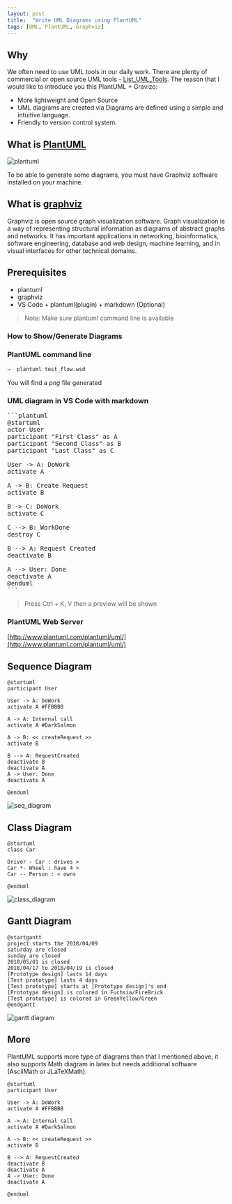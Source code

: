 ```yaml
---
layout: post
title:  "Write UML Diagrams using PlantUML"
tags: [UML, PlantUML, Graphviz]
---
```


## Why
We often need to use UML tools in our daily work. There are plenty of commercial or open source UML tools - [List_UML_Tools](https://en.wikipedia.org/wiki/List_of_Unified_Modeling_Language_tools). The reason that I would like to introduce you this PlantUML + Gravizo:
* More lightweight and Open Source
* UML diagrams are created via Diagrams are defined using a simple and intuitive language.
* Friendly to version control system.

## What is [PlantUML](http://plantuml.com)
![plantuml](https://raw.githubusercontent.com/lee/lee.github.io/master/res/images/plantumlsite.png)

To be able to generate some diagrams, you must have Graphviz software installed on your machine.

## What is [graphviz](https://www.graphviz.org)
Graphviz is open source graph visualization software. Graph visualization is a way of representing structural information as diagrams of abstract graphs and networks. It has important applications in networking, bioinformatics,  software engineering, database and web design, machine learning, and in visual interfaces for other technical domains.

## Prerequisites
* plantuml
* graphviz
* VS Code + plantuml(plugin) + markdown (Optional)
> Note: Make sure plantuml command line is available

### How to Show/Generate Diagrams

### PlantUML command line
```bash
⇒  plantuml test_flow.wsd
```
You will find a *png* file generated

### UML diagram in VS Code with markdown
<pre>
```plantuml
@startuml
actor User
participant "First Class" as A
participant "Second Class" as B
participant "Last Class" as C

User -> A: DoWork
activate A

A -> B: Create Request
activate B

B -> C: DoWork
activate C

C --> B: WorkDone
destroy C

B --> A: Request Created
deactivate B

A --> User: Done
deactivate A
@enduml
```
</pre>
> Press Ctrl + K, V then a preview will be shown

### PlantUML Web Server
[http://www.plantuml.com/plantuml/uml/](http://www.plantuml.com/plantuml/uml/)


## Sequence Diagram
```
@startuml
participant User

User -> A: DoWork
activate A #FFBBBB

A -> A: Internal call
activate A #DarkSalmon

A -> B: << createRequest >>
activate B

B --> A: RequestCreated
deactivate B
deactivate A
A -> User: Done
deactivate A

@enduml
```
![seq_diagram](http://www.plantuml.com/plantuml/png/LOz12eD034NtEKMWQoyW8euLeTkMqdKOin37Q6Fi-JjJ1MiM2U6_V7wgnKXj7GFCSVQ-dqaCdmihGEgObUXoRARNf0EGj_v3nkZmqhPrB02t8pSnLg60da8uaGtfyA0mJhBJTOv5WLuv0dT-hxmObkLn4rrhp3RRNR_-u0uwFgZ_nMtEAN9AAtmMeMBfufTV)

## Class Diagram
```
@startuml
class Car

Driver - Car : drives >
Car *- Wheel : have 4 >
Car -- Person : < owns

@enduml
```
![class_diagram](http://www.plantuml.com/plantuml/png/SoWkIImgAStDuKhEIImkLd1EBEBYSYdAB4ijKj05yHIi5590t685EouGLqjN8JmZDJK7A9wHM9QgO08LrzLL24WjAixF0qhOAEINvnLpSJcavgK0ZGO0)

## Gantt Diagram
```
@startgantt
project starts the 2018/04/09
saturday are closed
sunday are closed
2018/05/01 is closed
2018/04/17 to 2018/04/19 is closed
[Prototype design] lasts 14 days
[Test prototype] lasts 4 days
[Test prototype] starts at [Prototype design]'s end
[Prototype design] is colored in Fuchsia/FireBrick 
[Test prototype] is colored in GreenYellow/Green 
@endgantt
```
![gantt diagram](http://www.plantuml.com/plantuml/png/TP0_JmCn3CNtV8gtCUOE7O9k5KDP6LXGnM1Th5uWYa-sJrM_FLNG8KfXYzyV_v9ipKdzGDKzp2hlF3gQPF29STlr3x4ROhS9HhveeXD86MCHunHigR-Khy9Tx7faknI7sD_31T_JvaTa_wpYugUPaTZoeRwXaBcX7t16MDY_i3dcDRNQ_xZh6yXnlVd6mFKlPBkF555Eo1MxPPmiKznbvKVDumUkEPUD9sMkhroA76Cx8spFgFQzdm00)

## More

PlantUML supports more type of diagrams than that I mentioned above, it also supports Math diagram in latex but needs additional software (AsciiMath or JLaTeXMath).


```plantuml
@startuml
participant User

User -> A: DoWork
activate A #FFBBBB

A -> A: Internal call
activate A #DarkSalmon

A -> B: << createRequest >>
activate B

B --> A: RequestCreated
deactivate B
deactivate A
A -> User: Done
deactivate A

@enduml
```
